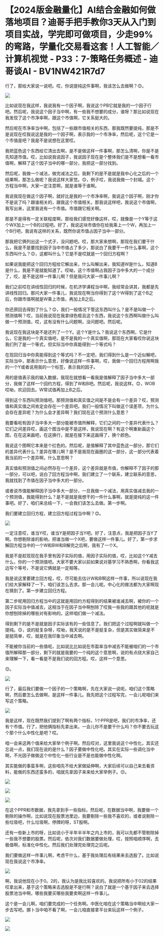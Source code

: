 # 【2024版金融量化】AI结合金融如何做落地项目？迪哥手把手教你3天从入门到项目实战，学完即可做项目，少走99%的弯路，学量化交易看这套！人工智能／计算机视觉 - P33：7-策略任务概述 - 迪哥谈AI - BV1NW421R7d7

行了，那给大家说一说吧。哎，你说提纯这件事啊，我该怎么去做啊？😊。

![](img/890a252153d6881724ac5f85ff35683b_1.png)

比如说现在我这样，我说我有一个因子啊，我说这个PB它就是我的一个因子行吧。然后呢，我说这个因子当中啊，有一些我不想要的成分，谁呀？那比如说现在我发现了这个市净率啊，跟这个市值啊，它关系挺大的。

然后呢在市净率当中啊，包括了一些跟市值相关的东西，那我既然要提纯，那是不是说现在哎我说这是我的一个因子啊，表示我的一个市净率，然后呢，这个它是一个市值是吧？我是不是说想在这里哎。

我把蓝色这个东西给它清出去啊，是不是做这样一件事啊，那怎么清啊，你是不是先知道市值。哎，比如说我说因子，我说因子现在是个整体我们是不是想看一看市值啊，解释了这个因子当中的哪一部分，我把这一部分找到。

然后呢，我做一个减法，做完减法之后，我剩下的是不是就是我中心化之后的一个结果啊，那怎么做呢？我说这样大家觉。😊，例子哎，我说我做一个封城。这个方程当中啊，大家一定注意啊，就是谁等于谁啊。

我说我现在做这个因子啊，就好比是我的一个市净率啊，我说这个因子啊，刚才你不是说了吗？跟谁相关的，跟我这个市值相关。那我说这样吧，我说这个市值啊，我写出来，这里我说有一个市值。市值跟它相关啊。

那是不是得有一定关联程度啊，那给我们感觉好像这样，哎，就像是一个Y等于这个WX加上一个B的过程吧。好了，我说这块市值你在给我乘上一个W，再加上一个B行吧，我说有这样的关系，既然你说市值占因子当中一部分。

那我把它俩列出这一个式子，没问题吧。哎，那大家来想啊，那现在我们要干什么，我是不是要找到因子当中市值占了多少，那说白了我要干一件什么事啊，这个东西叫什么？😊，这都叫什么？它是不是哎就是一个回归方程啊？

如果说我能把这个回归方程给它解出来，什么叫解出来，我知道W是什么，知道B是什么，我是不是就能知道了。哎呦，这个市值啊占我因子当中多大的一个成分了，哎，是不是这样一件事儿啊？但是我问大家一件事儿啊？

我们之前哎在讲线性回归的时候，在机济学课程当中啊，我经常会讲其，我都是先讲线性回归。那问大家一件事儿，我说现在啊当你得到了这个W得到了这个B之后，你跟市值啊就是W乘上市值，再加上B之后。

你还原回去得到了什么？😊，我们一般情况下管这东西叫什么？是不是叫做一个预测值啊？哎，当前我说现在我拿绿色框且这个东西，我说这个东西啊叫做什么叫做一个预测值，哎，这有没有什么问题啊，没问题吧。然后呢。

我说现在我这块是不是还列了一个Y。这个Y是什么？我说这个东西啊，它是什么，它是我的一个真实值吧，是不是我的一个真实值啊，那现在大家看哎你说这块我们列了是一个等式，但实际当中你真能得到一个等式吗？

在现回归当中你真能得到这个等式吗？不一定吧，我们得到什么是一个近似解吧，实际当中，那表示什么意思，好像说这样一件事啊，哎，我做一个回归方程用啊我的一个Y或者说用我的一个标签，表示我的因子。

用的是值表示我的输入数据，我现在就想看一看我是值解释了因子当中多大一部分，我做了这样一个回约方程，得到了W和B吧。然后呢，我说这样。😊，WOB哎呦，欢迎回去。W常试值再加上B之后。

得到这个东西叫预测值吧。那预测值和真实值之间是不是会有一个差异？哎，预测值和真实值之间肯定会存在一个差异吧。我们一般情况下叫做这个误差项，为什么会存在差异呢？为什么会才差异啊？我们现在这个预测什么意思？

我要看呃有因子当中多大一部分能被市值所解释，它们之间的一个差异代表什么？它们之间差异哎，画这个图当中是不是这样，我说现在啊？有这个啊重新画这个图，在在这来画吧，在这换行，就是在接下来这画得了，换个颜色。

我说这个图啊它本来是个红色的。然后呢，是值解释了其中蓝色这一部分，那它们的差异代表什么？差异在哪儿啊？是不是我现在画圈的这一部分，这一部分代表着我当前的一个差异啊，什么意思啊？

真实值和预测值之间必然存在一个差异，这个差异就是市值，你解释不了因子的那一部分，可以吧，说白了回方程当中啊，我们建立了一个联系，建立联系的意思，我就找到了市值在因子当中多大的一部分。

或者说市值能解释因子当中多大一部分，一旦我做一个减法，用真实值减去我的一个预测值，我能得到什么？是不是就是我想干的一件什么事啊，就是提纯的这一件事吧。好了，咱们来总结一下，一会我们该怎么去做。第一步啊。

我们要建立回归方程，建立回方程过程当中啊？😊。

![](img/890a252153d6881724ac5f85ff35683b_3.png)

一定注意哎，谁当Y哎，谁当Y是把因子当Y吧。好了，注意点，我是把因子当Y了啊。你想剔除谁的影响，把谁当做一个X吧，要做这样一件事儿。好了，第一步求解回方程当中的一个W和BW和B解完之后啊，我有了一个X。

我是不是趁现现在我手里有因子实际的值，用因子实际的值，哎，比如这个Y减去什么，你的一个预测值吧。大家不要大家以前如果说对基学习不熟悉啊，你看我这边写个等号，不是说它俩就是一定相等。

我是说这里要建立回方程，哎，尽可能去估计W和B啊这样一件事，所以说现在我们给大家解释了一下，咱们该怎么去求。那一会儿呢。中心化的做法都为大家啊现在猜到了。第一步建立回归方程。

第二步呢用回归方程当中的这就是用回约方程得到的结果被谁减去啊，被你的一个因子实际当中值减去，这相当于在因子当中啊刨除了哎我一些我的跟其他的呃就是你想刨除掉的哪些对有影响的。这样咱们做一个减法。

得到剩下的是不是就是因子实际该有的一些信息了。我们把这个过程啊就叫做一个提纯。😊，说的挺复杂呀，哎呦，我天说的是不是挺复杂，但是其实做简来是不是挺简单，哎，就是在我印象当中减去啊。

不能被你当前的一些值呃，比如说比比如说在市盈率当中减去不能被咱们的一个市值所解释那一部分，剩下的就是我要的一个纯的这个意思啊，说的有点绕大家自己来理解一下，看一看是不是我们说的回方程。哎，这样一个意思。

😊。

![](img/890a252153d6881724ac5f85ff35683b_5.png)

行了，最后我们要做一个因子的一个策略啊，先在大家说一说呃，咱们这个策略啊，然后要怎么去做啊，是这样一件事儿。我先把这个过程写完，一会儿呢咱们来写这个策略。



![](img/890a252153d6881724ac5f85ff35683b_7.png)

我是这样，现在既然我们提到了啊有两个指标，1个PPR是吧，我们的市净率，还有个市值。行了，把他俩指标先拿出来。一会儿你不是要干什么吗？你不要去玩这个那个什么中性化是吧？哎。

咱一会来这两个值来给大家举个例子啊。然后哎对，这里我说这个中性化，其实还忘说一点，我们现在说的是什么？因子要做中性化吧。其实在实际一些调化当中啊，不光因子做做这个中性化一些行业是不是也能做中性化啊。

其实能做的事蛮多啊，这些咱先不给大家做延伸啊，大家后续可以自己来去看资料，能做的东西还蛮多的，咱就先拿因子来来给大家举例子。😊。



![](img/890a252153d6881724ac5f85ff35683b_9.png)

![](img/890a252153d6881724ac5f85ff35683b_10.png)

![](img/890a252153d6881724ac5f85ff35683b_11.png)

在这个PPR和市数据，我先拿到手一些指标。然后呢，在数据当中啊，我要做一个剔除的操作啊，比如说现在股票池里边，我要剔除一些我不喜欢的，或者说剔除一些垃圾吧，什么垃圾啊，停牌的呀，ST股啊。

还有一些新上市的呀，比如说小于半年半半年之内上市的，我可以先都不管剔除掉一些我不想要的股票。然后呢，依次对我们数据要做处理，哎，按照咱顺序啊，去极值啊，标准化中性化。然后我们处理完处理完之后呢。

我们要做这样一件事儿啊，考虑干什么，基于我处理后有结果来去选股了。比如说现在我说这个市净率。

![](img/890a252153d6881724ac5f85ff35683b_13.png)

啊，我说他现在小于0。2的，我认为是我比较喜欢的。我说把所有小于02的结果哎拿出来，基于这个策略来去选股是不是行啊？说白了就是一个基于因子来去选择股票池当中啊，哪些我要买哪些我要卖啊这样一件事儿。

这个是一会儿啊，咱们要完成的一个任务啊。中医化咱在这个策略当中啊给大家一步去写吧。挪卜当中咱不看了啊，一会儿咱直接拿平台来玩这样一个例子。



![](img/890a252153d6881724ac5f85ff35683b_15.png)

![](img/890a252153d6881724ac5f85ff35683b_16.png)